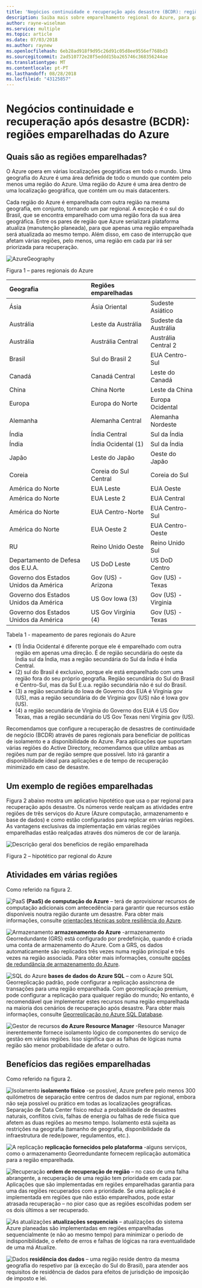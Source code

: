 ```yaml
---
title: 'Negócios continuidade e recuperação após desastre (BCDR): regiões emparelhadas do Azure | Documentos da Microsoft'
description: Saiba mais sobre emparelhamento regional do Azure, para garantir que os aplicativos sejam resilientes durante falhas de datacenters.
author: rayne-wiselman
ms.service: multiple
ms.topic: article
ms.date: 07/03/2018
ms.author: raynew
ms.openlocfilehash: 6eb28ad918f9d95c26d91c05d8ee9556ef768bd3
ms.sourcegitcommit: 2ad510772e28f5eddd15ba265746c368356244ae
ms.translationtype: MT
ms.contentlocale: pt-PT
ms.lasthandoff: 08/28/2018
ms.locfileid: "43125857"
---
```

# <a name="business-continuity-and-disaster-recovery-bcdr-azure-paired-regions"></a>Negócios continuidade e recuperação após desastre (BCDR): regiões emparelhadas do Azure

## <a name="what-are-paired-regions"></a>Quais são as regiões emparelhadas?

O Azure opera em várias localizações geográficas em todo o mundo. Uma geografia do Azure é uma área definida de todo o mundo que contém pelo menos uma região do Azure. Uma região do Azure é uma área dentro de uma localização geográfica, que contém um ou mais datacenters.

Cada região do Azure é emparelhada com outra região na mesma geografia, em conjunto, tornando um par regional. A exceção é o sul do Brasil, que se encontra emparelhado com uma região fora da sua área geográfica. Entre os pares de região que Azure serializará plataforma atualiza (manutenção planeada), para que apenas uma região emparelhada será atualizada ao mesmo tempo. Além disso, em caso de interrupção que afetam várias regiões, pelo menos, uma região em cada par irá ser priorizada para recuperação.

![AzureGeography](./media/best-practices-availability-paired-regions/GeoRegionDataCenter.png)

Figura 1 – pares regionais do Azure

| Geografia | Regiões emparelhadas |  |
|:--- |:--- |:--- |
| Ásia |Ásia Oriental |Sudeste Asiático |
| Austrália |Leste da Austrália |Sudeste da Austrália |
| Austrália |Austrália Central |Austrália Central 2 |
| Brasil |Sul do Brasil 2 |EUA Centro-Sul |
| Canadá |Canadá Central |Leste do Canadá |
| China |China Norte |Leste da China|
| Europa |Europa do Norte |Europa Ocidental |
| Alemanha |Alemanha Central |Alemanha Nordeste |
| Índia |Índia Central |Sul da Índia |
| Índia |Índia Ocidental (1) |Sul da Índia |
| Japão |Leste do Japão |Oeste do Japão |
| Coreia |Coreia do Sul Central |Coreia do Sul |
| América do Norte |EUA Leste |EUA Oeste |
| América do Norte |EUA Leste 2 |EUA Central |
| América do Norte |EUA Centro-Norte |EUA Centro-Sul |
| América do Norte |EUA Oeste 2 |EUA Centro-Oeste 
| RU |Reino Unido Oeste |Reino Unido Sul |
| Departamento de Defesa dos E.U.A. |US DoD Leste |US DoD Centro |
| Governo dos Estados Unidos da América |Gov (US) - Arizona |Gov (US) - Texas |
| Governo dos Estados Unidos da América |US Gov Iowa (3) |Gov (US) - Virginia |
| Governo dos Estados Unidos da América |US Gov Virgínia (4) |Gov (US) - Texas |

Tabela 1 - mapeamento de pares regionais do Azure

- (1) Índia Ocidental é diferente porque ele é emparelhado com outra região em apenas uma direção. É de região secundária do oeste da Índia sul da Índia, mas a região secundária do Sul da Índia é Índia Central.
- (2) sul do Brasil é exclusivo, porque ele está emparelhado com uma região fora do seu próprio geografia. Região secundária do Sul do Brasil é Centro-Sul, mas da Sul E.u.a. região secundária não é sul do Brasil.
- (3) a região secundária do Iowa de Governo dos EUA é Virgínia gov (US), mas a região secundária do de Virginia gov (US) não é Iowa gov (US).
- (4) a região secundária de Virgínia do Governo dos EUA é US Gov Texas, mas a região secundária do US Gov Texas není Virgínia gov (US).


Recomendamos que configure a recuperação de desastres de continuidade de negócio (BCDR) através de pares regionais para beneficiar de políticas de isolamento e a disponibilidade do Azure. Para aplicações que suportam várias regiões do Active Directory, recomendamos que utilize ambas as regiões num par de região sempre que possível. Isto irá garantir a disponibilidade ideal para aplicações e de tempo de recuperação minimizado em caso de desastre. 

## <a name="an-example-of-paired-regions"></a>Um exemplo de regiões emparelhadas
Figura 2 abaixo mostra um aplicativo hipotético que usa o par regional para recuperação após desastre. Os números verde realçam as atividades entre regiões de três serviços do Azure (Azure computação, armazenamento e base de dados) e como estão configurados para replicar em várias regiões. As vantagens exclusivas da implementação em várias regiões emparelhadas estão realçadas através dos números de cor de laranja.

![Descrição geral dos benefícios de região emparelhada](./media/best-practices-availability-paired-regions/PairedRegionsOverview2.png)

Figura 2 – hipotético par regional do Azure

## <a name="cross-region-activities"></a>Atividades em várias regiões
Como referido na figura 2.

![PaaS](./media/best-practices-availability-paired-regions/1Green.png) **(PaaS) de computação do Azure** – terá de aprovisionar recursos de computação adicionais com antecedência para garantir que recursos estão disponíveis noutra região durante um desastre. Para obter mais informações, consulte [orientações técnicas sobre resiliência do Azure](resiliency/resiliency-technical-guidance.md).

![Armazenamento](./media/best-practices-availability-paired-regions/2Green.png) **armazenamento do Azure** -armazenamento Georredundante (GRS) está configurado por predefinição, quando é criada uma conta de armazenamento do Azure. Com a GRS, os dados automaticamente são replicados três vezes numa região principal e três vezes na região associada. Para obter mais informações, consulte [opções de redundância de armazenamento do Azure](storage/common/storage-redundancy.md).

![SQL do Azure](./media/best-practices-availability-paired-regions/3Green.png) **bases de dados do Azure SQL** – com o Azure SQL Georreplicação padrão, pode configurar a replicação assíncrona de transações para uma região emparelhada. Com georreplicação premium, pode configurar a replicação para qualquer região do mundo; No entanto, é recomendável que implementar estes recursos numa região emparelhada na maioria dos cenários de recuperação após desastre. Para obter mais informações, consulte [Georreplicação no Azure SQL Database](sql-database/sql-database-geo-replication-overview.md).

![Gestor de recursos](./media/best-practices-availability-paired-regions/4Green.png) **do Azure Resource Manager** -Resource Manager inerentemente fornece isolamento lógico de componentes do serviço de gestão em várias regiões. Isso significa que as falhas de lógicas numa região são menor probabilidade de afetar o outro.

## <a name="benefits-of-paired-regions"></a>Benefícios das regiões emparelhadas
Como referido na figura 2.  

![Isolamento](./media/best-practices-availability-paired-regions/5Orange.png)
**isolamento físico** -se possível, Azure prefere pelo menos 300 quilómetros de separação entre centros de dados num par regional, embora não seja possível ou prático em todas as localizações geográficas. Separação de Data Center físico reduz a probabilidade de desastres naturais, conflitos civis, falhas de energia ou falhas de rede física que afetem as duas regiões ao mesmo tempo. Isolamento está sujeita as restrições na geografia (tamanho de geografia, disponibilidade da infraestrutura de rede/power, regulamentos, etc.).  

![A replicação](./media/best-practices-availability-paired-regions/6Orange.png)
**replicação fornecidos pelo plataforma** -alguns serviços, como o armazenamento Georredundante fornecem replicação automática para a região emparelhada.

![Recuperação](./media/best-practices-availability-paired-regions/7Orange.png)
**ordem de recuperação de região** – no caso de uma falha abrangente, a recuperação de uma região tem prioridade em cada par. Aplicações que são implementadas em regiões emparelhadas garantia para uma das regiões recuperados com a prioridade. Se uma aplicação é implementada em regiões que não estão emparelhados, pode estar atrasada recuperação – no pior caso que as regiões escolhidas podem ser os dois últimos a ser recuperado.

![As atualizações](./media/best-practices-availability-paired-regions/8Orange.png)
**atualizações sequenciais** – atualizações do sistema Azure planeadas são implementadas em regiões emparelhadas sequencialmente (e não ao mesmo tempo) para minimizar o período de indisponibilidade, o efeito de erros e falhas de lógicas na rara eventualidade de uma má Atualize.

![Dados](./media/best-practices-availability-paired-regions/9Orange.png)
**residência dos dados** – uma região reside dentro da mesma geografia do respetivo par (à exceção do Sul do Brasil), para atender aos requisitos de residência de dados para efeitos de jurisdição de imposição de imposto e lei.

